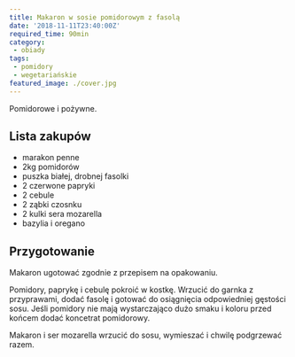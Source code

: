 ```yaml
---
title: Makaron w sosie pomidorowym z fasolą
date: '2018-11-11T23:40:00Z'
required_time: 90min
category: 
 - obiady
tags:
 - pomidory
 - wegetariańskie
featured_image: ./cover.jpg
---
```


Pomidorowe i pożywne.

<!---- splitter ---->

## Lista zakupów

 - marakon penne
 - 2kg pomidorów
 - puszka białej, drobnej fasolki
 - 2 czerwone papryki
 - 2 cebule
 - 2 ząbki czosnku
 - 2 kulki sera mozarella
 - bazylia i oregano

<!---- splitter ---->

## Przygotowanie

Makaron ugotować zgodnie z przepisem na opakowaniu.

Pomidory, paprykę i cebulę pokroić w kostkę. Wrzucić do garnka z przyprawami, dodać fasolę
i gotować do osiągnięcia odpowiedniej gęstości sosu. Jeśli pomidory nie mają wystarczająco
dużo smaku i koloru przed końcem dodać koncetrat pomidorowy.

Makaron i ser mozarella wrzucić do sosu, wymieszać i chwilę podgrzewać razem.

